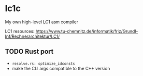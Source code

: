 # lc1c

My own high-level LC1 asm compiler

LC1 resources:
https://www.tu-chemnitz.de/informatik/friz/Grundl-Inf/Rechnerarchitektur/LC1/

## TODO Rust port

* `resolve.rs: optimize_idconsts`
* make the CLI args compatible to the C++ version
